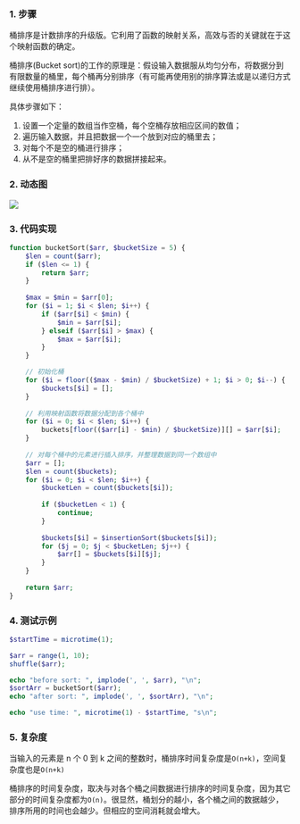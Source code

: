 ### 1. 步骤

桶排序是计数排序的升级版。它利用了函数的映射关系，高效与否的关键就在于这个映射函数的确定。

桶排序(Bucket sort)的工作的原理是：假设输入数据服从均匀分布，将数据分到有限数量的桶里，每个桶再分别排序（有可能再使用别的排序算法或是以递归方式继续使用桶排序进行排）。

具体步骤如下：

1. 设置一个定量的数组当作空桶，每个空桶存放相应区间的数值；
2. 遍历输入数据，并且把数据一个一个放到对应的桶里去；
3. 对每个不是空的桶进行排序；
4. 从不是空的桶里把排好序的数据拼接起来。 

### 2. 动态图

![](http://cnd.qiniu.lin07ux.cn/markdown/Zmd2Ja.gif)

### 3. 代码实现

```php
function bucketSort($arr, $bucketSize = 5) {
    $len = count($arr);
    if ($len <= 1) {
        return $arr;
    }
    
    $max = $min = $arr[0];
    for ($i = 1; $i < $len; $i++) {
        if ($arr[$i] < $min) {
            $min = $arr[$i];
        } elseif ($arr[$i] > $max) {
            $max = $arr[$i];
        }
    }

    // 初始化桶
    for ($i = floor(($max - $min) / $bucketSize) + 1; $i > 0; $i--) {
        $buckets[$i] = [];
    }
    
    // 利用映射函数将数据分配到各个桶中
    for ($i = 0; $i < $len; $i++) {
        buckets[floor(($arr[i] - $min) / $bucketSize)][] = $arr[$i];
    }
    
    // 对每个桶中的元素进行插入排序，并整理数据到同一个数组中
    $arr = [];
    $len = count($buckets);
    for ($i = 0; $i < $len; $i++) {
        $bucketLen = count($buckets[$i]);
        
        if ($bucketLen < 1) {
            continue;
        }
        
        $buckets[$i] = $insertionSort($buckets[$i]);
        for ($j = 0; $j < $bucketLen; $j++) {
            $arr[] = $buckets[$i][$j];
        }
    }
    
    return $arr;
}
```

### 4. 测试示例

```php
$startTime = microtime(1);

$arr = range(1, 10);
shuffle($arr);

echo "before sort: ", implode(', ', $arr), "\n";
$sortArr = bucketSort($arr);
echo "after sort: ", implode(', ', $sortArr), "\n";

echo "use time: ", microtime(1) - $startTime, "s\n";
```

### 5. 复杂度

当输入的元素是 n 个 0 到 k 之间的整数时，桶排序时间复杂度是`O(n+k)`，空间复杂度也是`O(n+k)`

桶排序的时间复杂度，取决与对各个桶之间数据进行排序的时间复杂度，因为其它部分的时间复杂度都为`O(n)`。很显然，桶划分的越小，各个桶之间的数据越少，排序所用的时间也会越少。但相应的空间消耗就会增大。





